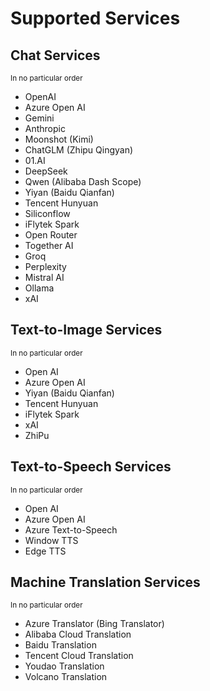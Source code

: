 # Supported Services

## Chat Services

<small>In no particular order</small>

- OpenAI
- Azure Open AI
- Gemini
- Anthropic
- Moonshot (Kimi)
- ChatGLM (Zhipu Qingyan)
- 01.AI
- DeepSeek
- Qwen (Alibaba Dash Scope)
- Yiyan (Baidu Qianfan)
- Tencent Hunyuan
- Siliconflow
- iFlytek Spark
- Open Router
- Together AI
- Groq
- Perplexity
- Mistral AI
- Ollama
- xAI

## Text-to-Image Services

<small>In no particular order</small>

- Open AI
- Azure Open AI
- Yiyan (Baidu Qianfan)
- Tencent Hunyuan
- iFlytek Spark
- xAI
- ZhiPu

## Text-to-Speech Services

<small>In no particular order</small>

- Open AI
- Azure Open AI
- Azure Text-to-Speech
- Window TTS
- Edge TTS

## Machine Translation Services

<small>In no particular order</small>

- Azure Translator (Bing Translator)
- Alibaba Cloud Translation
- Baidu Translation
- Tencent Cloud Translation
- Youdao Translation
- Volcano Translation